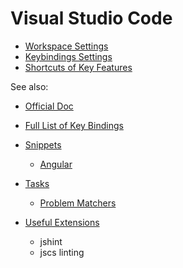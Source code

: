 Visual Studio Code
==================
* [Workspace Settings](settings.json)
* [Keybindings Settings](keybindings.json)
* [Shortcuts of Key Features](key-features-shortcuts.md)

See also:

* [Official Doc](https://code.visualstudio.com/docs)

* [Full List of Key Bindings](https://code.visualstudio.com/Docs/customization/keybindings)

* [Snippets](https://code.visualstudio.com/docs/customization/userdefinedsnippets)
    * [Angular](https://github.com/johnpapa/angular-styleguide/tree/master/a1/assets/vscode-snippets)

* [Tasks](https://code.visualstudio.com/docs/editor/tasks)
    * [Problem Matchers](https://code.visualstudio.com/docs/editor/tasks#_defining-a-problem-matcher)

* [Useful Extensions](https://code.visualstudio.com/docs/extensions/overview)
    * jshint
    * jscs linting

